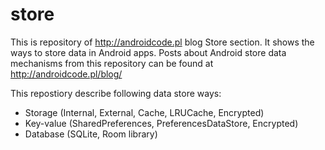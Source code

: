 # store
This is repository of http://androidcode.pl blog Store section. It shows the ways to store data in Android apps. Posts about Android store data mechanisms from this repository can be found at http://androidcode.pl/blog/

This repostiory describe following data store ways:
- Storage (Internal, External, Cache, LRUCache, Encrypted)
- Key-value (SharedPreferences, PreferencesDataStore, Encrypted) 
- Database (SQLite, Room library)
